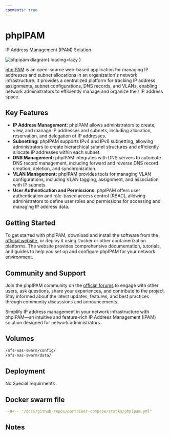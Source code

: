 ```yaml
---
comments: true
---
```


# phpIPAM

IP Address Management (IPAM) Solution

![phpipam diagram](/assets/diagrams/phpipam.png){ loading=lazy }

[phpIPAM](https://phpipam.net/) is an open-source web-based application for managing IP addresses and subnet allocations in an organization's network infrastructure. It provides a centralized platform for tracking IP address assignments, subnet configurations, DNS records, and VLANs, enabling network administrators to efficiently manage and organize their IP address space.

## Key Features

- **IP Address Management:** phpIPAM allows administrators to create, view, and manage IP addresses and subnets, including allocation, reservation, and delegation of IP addresses.
- **Subnetting:** phpIPAM supports IPv4 and IPv6 subnetting, allowing administrators to create hierarchical subnet structures and efficiently allocate IP addresses within each subnet.
- **DNS Management:** phpIPAM integrates with DNS servers to automate DNS record management, including forward and reverse DNS record creation, deletion, and synchronization.
- **VLAN Management:** phpIPAM provides tools for managing VLAN configurations, including VLAN tagging, assignment, and association with IP subnets.
- **User Authentication and Permissions:** phpIPAM offers user authentication and role-based access control (RBAC), allowing administrators to define user roles and permissions for accessing and managing IP address data.

## Getting Started

To get started with phpIPAM, download and install the software from the [official website](https://phpipam.net/), or deploy it using Docker or other containerization platforms. The website provides comprehensive documentation, tutorials, and guides to help you set up and configure phpIPAM for your network environment.

## Community and Support

Join the phpIPAM community on the [official forums](https://phpipam.net/community/) to engage with other users, ask questions, share your experiences, and contribute to the project. Stay informed about the latest updates, features, and best practices through community discussions and announcements.

Simplify IP address management in your network infrastructure with phpIPAM—an intuitive and feature-rich IP Address Management (IPAM) solution designed for network administrators.


## Volumes

```bash
/nfs-nas-swarm/config/
/nfs-nas-swarm/data/
```

## Deployment
No Special requirments

## Docker swarm file
``` yaml linenums="1" 
--8<-- "/docs/github-repos/portainer-compose/stacks/phpipam.yml"
```

## Notes

